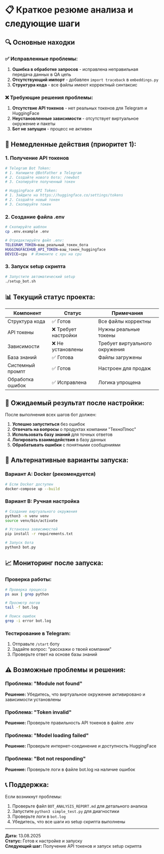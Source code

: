 # 📋 Краткое резюме анализа и следующие шаги

## 🔍 Основные находки

### ✅ **Исправленные проблемы:**
1. **Ошибка в обработке запросов** - исправлена неправильная передача данных в QA цепь
2. **Отсутствующий импорт** - добавлен `import traceback` в `embeddings.py`
3. **Структура кода** - все файлы имеют корректный синтаксис

### ❌ **Требующие решения проблемы:**
1. **Отсутствие API токенов** - нет реальных токенов для Telegram и HuggingFace
2. **Неустановленные зависимости** - отсутствует виртуальное окружение и пакеты
3. **Бот не запущен** - процесс не активен

## 🚀 **Немедленные действия (приоритет 1):**

### 1. **Получение API токенов**
```bash
# Telegram Bot Token:
# 1. Напишите @BotFather в Telegram
# 2. Создайте нового бота: /newbot
# 3. Скопируйте полученный токен

# HuggingFace API Token:
# 1. Зайдите на https://huggingface.co/settings/tokens
# 2. Создайте новый токен
# 3. Скопируйте токен
```

### 2. **Создание файла .env**
```bash
# Скопируйте шаблон
cp .env.example .env

# Отредактируйте файл .env:
TELEGRAM_TOKEN=ваш_реальный_токен_бота
HUGGINGFACEHUB_API_TOKEN=ваш_токен_huggingface
DEVICE=cpu  # Измените с xpu на cpu
```

### 3. **Запуск setup скрипта**
```bash
# Запустите автоматический setup
./setup_bot.sh
```

## 📊 **Текущий статус проекта:**

| Компонент | Статус | Примечания |
|-----------|--------|------------|
| Структура кода | ✅ Готов | Все файлы корректны |
| API токены | ❌ Требует настройки | Нужны реальные токены |
| Зависимости | ❌ Не установлены | Требует виртуального окружения |
| База знаний | ✅ Готова | Файлы загружены |
| Системный промпт | ✅ Готов | Настроен для продаж |
| Обработка ошибок | ✅ Исправлена | Логика упрощена |

## 🎯 **Ожидаемый результат после настройки:**

После выполнения всех шагов бот должен:

1. **Успешно запуститься** без ошибок
2. **Отвечать на вопросы** о продуктах компании "ТехноПлюс"
3. **Использовать базу знаний** для точных ответов
4. **Логировать взаимодействия** в базу данных
5. **Обрабатывать ошибки** с понятными сообщениями

## 🔧 **Альтернативные варианты запуска:**

### Вариант A: Docker (рекомендуется)
```bash
# Если Docker доступен
docker-compose up --build
```

### Вариант B: Ручная настройка
```bash
# Создание виртуального окружения
python3 -m venv venv
source venv/bin/activate

# Установка зависимостей
pip install -r requirements.txt

# Запуск бота
python3 bot.py
```

## 📈 **Мониторинг после запуска:**

### Проверка работы:
```bash
# Проверка процесса
ps aux | grep python

# Просмотр логов
tail -f bot.log

# Поиск ошибок
grep -i error bot.log
```

### Тестирование в Telegram:
1. Отправьте `/start` боту
2. Задайте вопрос: "расскажи о твоей компании"
3. Проверьте ответ на основе базы знаний

## ⚠️ **Возможные проблемы и решения:**

### Проблема: "Module not found"
**Решение:** Убедитесь, что виртуальное окружение активировано и зависимости установлены

### Проблема: "Token invalid"
**Решение:** Проверьте правильность API токенов в файле .env

### Проблема: "Model loading failed"
**Решение:** Проверьте интернет-соединение и доступность HuggingFace

### Проблема: "Bot not responding"
**Решение:** Проверьте логи в файле bot.log на наличие ошибок

## 📞 **Поддержка:**

Если возникнут проблемы:
1. Проверьте файл `BOT_ANALYSIS_REPORT.md` для детального анализа
2. Запустите `python3 simple_test.py` для диагностики
3. Проверьте логи в `bot.log`
4. Убедитесь, что все шаги из setup скрипта выполнены

---

**Дата:** 13.08.2025  
**Статус:** Готов к настройке и запуску  
**Следующий шаг:** Получение API токенов и запуск setup скрипта